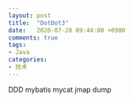 ```yaml
---
layout: post
title:  "DotDot3"
date:   2020-07-28 09:44:00 +0900
comments: true
tags:
- Java
categories:
- 技术
---
```

DDD
mybatis
mycat
jmap dump